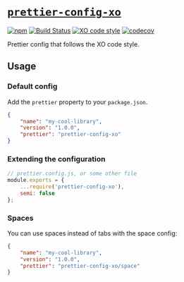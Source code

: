 # [`prettier-config-xo`](https://www.npmjs.com/package/prettier-config-xo)

[![npm](https://img.shields.io/npm/v/prettier-config-xo)](https://www.npmjs.com/package/prettier-config-xo)
[![Build Status](https://github.com/jonahsnider/prettier-config-xo/workflows/CI/badge.svg)](https://github.com/jonahsnider/prettier-config-xo/actions)
[![XO code style](https://img.shields.io/badge/code_style-XO-5ed9c7.svg)](https://github.com/xojs/xo)
[![codecov](https://codecov.io/gh/jonahsnider/prettier-config-xo/branch/master/graph/badge.svg)](https://codecov.io/gh/jonahsnider/prettier-config-xo)

Prettier config that follows the XO code style.

## Usage

### Default config

Add the `prettier` property to your `package.json`.

```json
{
	"name": "my-cool-library",
	"version": "1.0.0",
	"prettier": "prettier-config-xo"
}
```

### Extending the configuration

```js
// prettier.config.js, or some other file
module.exports = {
	...require('prettier-config-xo'),
	semi: false
};
```

### Spaces

You can use spaces instead of tabs with the space config:

```json
{
	"name": "my-cool-library",
	"version": "1.0.0",
	"prettier": "prettier-config-xo/space"
}
```
